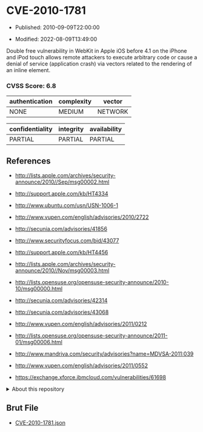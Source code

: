# CVE-2010-1781

- Published: 2010-09-09T22:00:00

- Modified: 2022-08-09T13:49:00

Double free vulnerability in WebKit in Apple iOS before 4.1 on the iPhone and iPod touch allows remote attackers to execute arbitrary code or cause a denial of service (application crash) via vectors related to the rendering of an inline element.

### CVSS Score: **6.8**

| authentication | complexity | vector |
| --- | --- | --- |
| NONE | MEDIUM | NETWORK |

| confidentiality | integrity | availability |
| --- | --- | --- |
| PARTIAL | PARTIAL | PARTIAL |

## References

* http://lists.apple.com/archives/security-announce/2010//Sep/msg00002.html

* http://support.apple.com/kb/HT4334

* http://www.ubuntu.com/usn/USN-1006-1

* http://www.vupen.com/english/advisories/2010/2722

* http://secunia.com/advisories/41856

* http://www.securityfocus.com/bid/43077

* http://support.apple.com/kb/HT4456

* http://lists.apple.com/archives/security-announce/2010//Nov/msg00003.html

* http://lists.opensuse.org/opensuse-security-announce/2010-10/msg00000.html

* http://secunia.com/advisories/42314

* http://secunia.com/advisories/43068

* http://www.vupen.com/english/advisories/2011/0212

* http://lists.opensuse.org/opensuse-security-announce/2011-01/msg00006.html

* http://www.mandriva.com/security/advisories?name=MDVSA-2011:039

* http://www.vupen.com/english/advisories/2011/0552

* https://exchange.xforce.ibmcloud.com/vulnerabilities/61698

<details>
<summary>About this repository</summary> 

  This repository is part of the project [Live Hack CVE](https://github.com/Live-Hack-CVE). Main website can be found [www.live-hack.org](https://www.live-hack.org) 
  
  Made by [Sn0wAlice](https://github.com/Sn0wAlice) for the people that care about security and need to have a feed of the latest CVEs. Hope you enjoy it, don't forget to star the repo and follow me on [Twitter](https://twitter.com/Sn0wAlice) and [Github](https://github.com/Sn0wAlice). And that is my [personnal website](https://www.alice-snow.me/)

  - [Home Page](https://github.com/Live-Hack-CVE)
  - [Framework](https://github.com/Live-Hack-CVE/cve-framework)
  - [CVE database](https://github.com/Live-Hack-CVE/full_database)
  - [Changelog](https://github.com/Live-Hack-CVE/Changelog)
</details>

## Brut File

* [CVE-2010-1781.json](https://raw.githubusercontent.com/Live-Hack-CVE/full_database/main/cves/2010/CVE-2010-1781.json)

